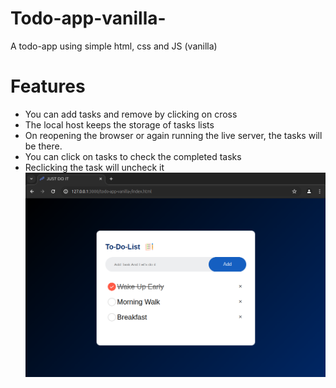 # Todo-app-vanilla-
A todo-app using simple html, css and JS (vanilla)
# Features
* You can add tasks and remove by clicking on cross
* The local host keeps the storage of tasks lists
* On reopening the browser or again running the live server, the tasks will be there.
* You can click on tasks to check the completed tasks 
* Reclicking the task will uncheck it
   ![alt text](image.png)